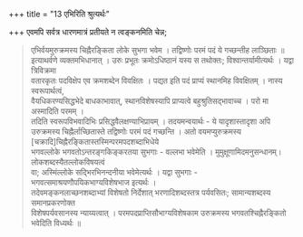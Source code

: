 +++
title = "13 एभिरिति श्रुत्यर्थः"

+++
एवमपि सर्वत्र धारणमात्रं प्रतीयते न त्वङ्कनमिति चेन्न;  

> एभिर्वयमुरुक्रमस्य चिह्नैरङ्किता लोके सुभगा भवेम । तद्विष्णोः परमं पदं ये गच्छन्तीह लाञ्छिताः ॥  
इत्याथर्वणे व्यक्तमभिधानात् । उरुः प्रभूतः क्रमोऽधिष्ठानं यस्य स तथोक्तः; विश्वान्तर्यामीत्यर्थः । यद्वा त्रिविक्रमा  
वतारकृतः पदविक्षेप एव क्रमशब्देन विवक्षितः । पद्यत इति पदं प्राप्यं स्थानमिह विवक्षितम् । नास्य स्वरूपार्थत्वं,  
वैयधिकरण्यसिद्धभेदे बाधकाभावात्, स्थानविशेषस्यापि प्राप्यत्वे बहुश्रुतिसद्भावाच्च । परो मा अस्मादिति परमम् ।  
तदिति स्वरूपविभवादिभिः प्रसिद्धवैलक्षण्याभिप्रायम् । तदयमन्वयार्थः - ये यादृशास्तादृशा अपि उरुक्रमस्य चिह्नैर्लाच्छितास्ते तद्विष्णोः परमं पदं गच्छन्ति । अतो वयमप्युरुक्रमस्य [चक्रादि]चिह्नैरङ्कितास्तस्मिन्परमपदशब्दाभिधेये  
भगवल्लोके भगवतोऽन्तरङ्गकिङ्करतया सुभगाः - वल्लभा भवेमेति । मुमुक्षूणामिदमनुसन्धानम्। लोकशब्दस्यैतल्लोकविषयत्वं  
वा; अस्मिंल्लोके सद्भिरभिनन्दनीया भवेमेत्यर्थः । यद्वा सुभगाः - भगवत्समाश्रयणौपयिकभाग्यविशेषभाज इत्यर्थः ।  
तदेवमङ्कनलाच्छनशब्दाभ्यां विशेषतो निर्देशात् भरणादिशब्दस्तत्र पर्यवसितः; सामान्यशब्दस्य समानप्रकरणोक्त  
विशेषपर्यवसानस्य न्याय्यत्वात् । परमपदप्राप्तिसौभाग्यविशेषकाम उरुक्रमस्य भगवतश्चिह्नैरङ्कितो भवेदिति विध्यर्थः ॥